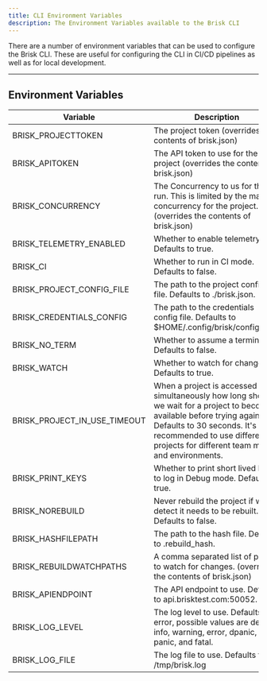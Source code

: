 ```yaml
---
title: CLI Environment Variables
description: The Environment Variables available to the Brisk CLI
---
```


There are a number of environment variables that can be used to configure the Brisk CLI. These are useful for configuring the CLI in CI/CD pipelines as well as for local development.

---

## Environment Variables

| Variable                     | Description                                                                                                                                                                                                                            |
| ---------------------------- | -------------------------------------------------------------------------------------------------------------------------------------------------------------------------------------------------------------------------------------- |
| BRISK_PROJECTTOKEN           | The project token (overrides the contents of brisk.json)                                                                                                                                                                               |
| BRISK_APITOKEN               | The API token to use for the project (overrides the contents of brisk.json)                                                                                                                                                            |
| BRISK_CONCURRENCY            | The Concurrency to us for the run. This is limited by the max concurrency for the project. (overrides the contents of brisk.json)                                                                                                      |
| BRISK_TELEMETRY_ENABLED      | Whether to enable telemetry. Defaults to true.                                                                                                                                                                                         |
| BRISK_CI                     | Whether to run in CI mode. Defaults to false.                                                                                                                                                                                          |
| BRISK_PROJECT_CONFIG_FILE    | The path to the project config file. Defaults to ./brisk.json.                                                                                                                                                                         |
| BRISK_CREDENTIALS_CONFIG     | The path to the credentials config file. Defaults to $HOME/.config/brisk/config.toml.                                                                                                                                                  |
| BRISK_NO_TERM                | Whether to assume a terminal UI. Defaults to false.                                                                                                                                                                                    |
| BRISK_WATCH                  | Whether to watch for changes. Defaults to true.                                                                                                                                                                                        |
| BRISK_PROJECT_IN_USE_TIMEOUT | When a project is accessed simultaneously how long should we wait for a project to become available before trying again. Defaults to 30 seconds. It's recommended to use different projects for different team mates and environments. |
| BRISK_PRINT_KEYS             | Whether to print short lived keys to log in Debug mode. Defaults to true.                                                                                                                                                              |
| BRISK_NOREBUILD              | Never rebuild the project if we detect it needs to be rebuilt. Defaults to false.                                                                                                                                                      |
| BRISK_HASHFILEPATH           | The path to the hash file. Defaults to .rebuild_hash.                                                                                                                                                                                  |
| BRISK_REBUILDWATCHPATHS      | A comma separated list of paths to watch for changes. (overrides the contents of brisk.json)                                                                                                                                           |
| BRISK_APIENDPOINT            | The API endpoint to use. Defaults to api.brisktest.com:50052.                                                                                                                                                                          |
| BRISK_LOG_LEVEL              | The log level to use. Defaults to error, possible values are debug, info, warning, error, dpanic, panic, and fatal.                                                                                                                                                            |
| BRISK_LOG_FILE              | The log file to use. Defaults to /tmp/brisk.log                                                                                                                                                            |
